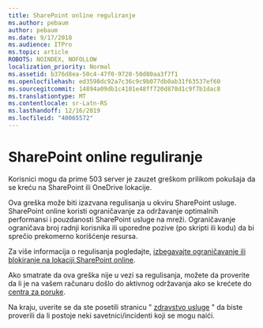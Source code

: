 ```yaml
---
title: SharePoint online reguliranje
ms.author: pebaum
author: pebaum
ms.date: 9/17/2018
ms.audience: ITPro
ms.topic: article
ROBOTS: NOINDEX, NOFOLLOW
localization_priority: Normal
ms.assetid: b376d8ea-50c4-47f0-9720-50d80aa3f7f1
ms.openlocfilehash: ed3598dc92a7c36c9c9b077db0ab31f63537ef60
ms.sourcegitcommit: 14894a09db1c4101e48ff720d878d1c9f7b1dac8
ms.translationtype: MT
ms.contentlocale: sr-Latn-RS
ms.lasthandoff: 12/16/2019
ms.locfileid: "40065572"
---
```

# <a name="sharepoint-online-throttling"></a>SharePoint online reguliranje

Korisnici mogu da prime 503 server je zauzet greškom prilikom pokušaja da se kreću na SharePoint ili OneDrive lokacije. 

Ova greška može biti izazvana regulisanja u okviru SharePoint usluge. SharePoint online koristi ograničavanje za održavanje optimalnih performansi i pouzdanosti SharePoint usluge na mreži. Ograničavanje ograničava broj radnji korisnika ili uporedne pozive (po skripti ili kodu) da bi sprečio prekomerno korišćenje resursa. 

Za više informacija o regulisanja pogledajte, [izbegavajte ograničavanje ili blokiranje na lokaciji SharePoint online](https://docs.microsoft.com/sharepoint/dev/general-development/how-to-avoid-getting-throttled-or-blocked-in-sharepoint-online).

Ako smatrate da ova greška nije u vezi sa regulisanja, možete da proverite da li je na vašem računaru došlo do aktivnog održavanja ako se krećete do [centra za poruke](https://portal.office.com/adminportal/home#/MessageCenter).

 Na kraju, uverite se da ste posetili stranicu " [zdravstvo usluge](https://portal.office.com/adminportal/home#/servicehealth) " da biste proverili da li postoje neki savetnici/incidenti koji se mogu naići.

